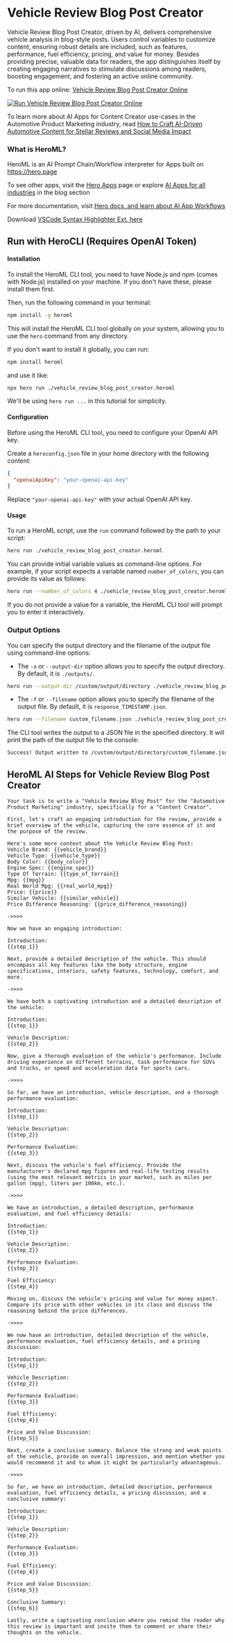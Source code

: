 # Vehicle Review Blog Post Creator

Vehicle Review Blog Post Creator, driven by AI, delivers comprehensive vehicle analysis in blog-style posts. Users control variables to customize content, ensuring robust details are included, such as features, performance, fuel efficiency, pricing, and value for money. Besides providing precise, valuable data for readers, the app distinguishes itself by creating engaging narratives to stimulate discussions among readers, boosting engagement, and fostering an active online community.

To run this app online: [Vehicle Review Blog Post Creator Online](https://hero.page/app/vehicle-review-blog-post-creator-ai-powered-comprehensive-vehicle-analysis/Zi6cfOc2dOh5C4bcyXFo)

[![Run Vehicle Review Blog Post Creator Online](/assets/run.svg)](https://hero.page/app/vehicle-review-blog-post-creator-ai-powered-comprehensive-vehicle-analysis/Zi6cfOc2dOh5C4bcyXFo)

To learn more about AI Apps for Content Creator use-cases in the Automotive Product Marketing industry, read [How to Craft AI-Driven Automotive Content for Stellar Reviews and Social Media Impact](https://hero.page/blog/ai/automotive-product-marketing/how-to-craft-ai-driven-automotive-content-for-stellar-reviews-and-social-media-impact/170746)

### What is HeroML?
HeroML is an AI Prompt Chain/Workflow interpreter for Apps built on https://hero.page 

To see other apps, visit the [Hero Apps](https://hero.page/apps) page or explore [AI Apps for all industries](https://hero.page/blog) in the blog section

For more documentation, visit [Hero docs, and learn about AI App Workflows](https://hero.page/tutorials/introduction-to-heroml)

Download [VSCode Syntax Highlighter Ext. here](https://marketplace.visualstudio.com/items?itemName=hero-page.heroml)

## Run with HeroCLI (Requires OpenAI Token)

#### Installation

To install the HeroML CLI tool, you need to have Node.js and npm (comes with Node.js) installed on your machine. If you don't have these, please install them first. 

Then, run the following command in your terminal:

```bash
npm install -g heroml
```

This will install the HeroML CLI tool globally on your system, allowing you to use the `hero` command from any directory.

If you don't want to install it globally, you can run:

```bash
npm install heroml
```

and use it like:

```bash
npx hero run ./vehicle_review_blog_post_creator.heroml
```

We'll be using `hero run ...` in this tutorial for simplicity.

#### Configuration

Before using the HeroML CLI tool, you need to configure your OpenAI API key. 

Create a `heroconfig.json` file in your home directory with the following content:

```json
{
  "openaiApiKey": "your-openai-api-key"
}
```

Replace `"your-openai-api-key"` with your actual OpenAI API key.

#### Usage

To run a HeroML script, use the `run` command followed by the path to your script:

```bash
hero run ./vehicle_review_blog_post_creator.heroml
```

You can provide initial variable values as command-line options. For example, if your script expects a variable named `number_of_colors`, you can provide its value as follows:

```bash
hero run --number_of_colors 4 ./vehicle_review_blog_post_creator.heroml
```

If you do not provide a value for a variable, the HeroML CLI tool will prompt you to enter it interactively.

### Output Options

You can specify the output directory and the filename of the output file using command-line options:

- The `-o` or `--output-dir` option allows you to specify the output directory. By default, it is `./outputs/`.

```bash
hero run --output-dir /custom/output/directory ./vehicle_review_blog_post_creator.heroml
```

- The `-f` or `--filename` option allows you to specify the filename of the output file. By default, it is `response_TIMESTAMP.json`.

```bash
hero run --filename custom_filename.json ./vehicle_review_blog_post_creator.heroml
```

The CLI tool writes the output to a JSON file in the specified directory. It will print the path of the output file to the console:

```bash
Success! Output written to /custom/output/directory/custom_filename.json
```


## HeroML AI Steps for Vehicle Review Blog Post Creator
```
Your task is to write a "Vehicle Review Blog Post" for the "Automotive Product Marketing" industry, specifically for a "Content Creator". 

First, let's craft an engaging introduction for the review, provide a brief overview of the vehicle, capturing the core essence of it and the purpose of the review.

Here's some more context about the Vehicle Review Blog Post:
Vehicle Brand: {{vehicle_brand}}
Vehicle Type: {{vehicle_type}}
Body Color: {{body_color}}
Engine Spec: {{engine_spec}}
Type Of Terrain: {{type_of_terrain}}
Mpg: {{mpg}}
Real World Mpg: {{real_world_mpg}}
Price: {{price}}
Similar Vehicle: {{similar_vehicle}}
Price Difference Reasoning: {{price_difference_reasoning}}

->>>>

Now we have an engaging introduction:

Introduction:
{{step_1}}

Next, provide a detailed description of the vehicle. This should encompass all key features like the body structure, engine specifications, interiors, safety features, technology, comfort, and more.

->>>>

We have both a captivating introduction and a detailed description of the vehicle: 

Introduction:
{{step_1}}

Vehicle Description:
{{step_2}}

Now, give a thorough evaluation of the vehicle's performance. Include driving experience on different terrains, task performance for SUVs and trucks, or speed and acceleration data for sports cars.

->>>>

So far, we have an introduction, vehicle description, and a thorough performance evaluation:

Introduction:
{{step_1}}

Vehicle Description:
{{step_2}}

Performance Evaluation:
{{step_3}}

Next, discuss the vehicle's fuel efficiency. Provide the manufacturer's declared mpg figures and real-life testing results (using the most relevant metrics in your market, such as miles per gallon (mpg), liters per 100km, etc.).

->>>>

We have an introduction, a detailed description, performance evaluation, and fuel efficiency details:

Introduction:
{{step_1}}

Vehicle Description:
{{step_2}}

Performance Evaluation:
{{step_3}}

Fuel Efficiency:
{{step_4}}

Moving on, discuss the vehicle's pricing and value for money aspect. Compare its price with other vehicles in its class and discuss the reasoning behind the price differences.

->>>>

We now have an introduction, detailed description of the vehicle, performance evaluation, fuel efficiency details, and a pricing discussion:

Introduction:
{{step_1}}

Vehicle Description:
{{step_2}}

Performance Evaluation:
{{step_3}}

Fuel Efficiency:
{{step_4}}

Price and Value Discussion:
{{step_5}}

Next, create a conclusive summary. Balance the strong and weak points of the vehicle, provide an overall impression, and mention whether you would recommend it and to whom it might be particularly advantageous.

->>>>

So far, we have an introduction, detailed description, performance evaluation, fuel efficiency details, a pricing discussion, and a conclusive summary:

Introduction:
{{step_1}}

Vehicle Description:
{{step_2}}

Performance Evaluation:
{{step_3}}

Fuel Efficiency:
{{step_4}}

Price and Value Discussion:
{{step_5}}

Conclusive Summary:
{{step_6}}

Lastly, write a captivating conclusion where you remind the reader why this review is important and invite them to comment or share their thoughts on the vehicle. 


```

